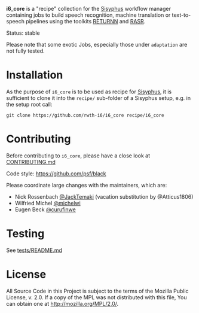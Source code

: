 **i6_core** is a "recipe" collection for the [Sisyphus](https://github.com/rwth-i6/sisyphus) workflow manager
containing jobs to build speech recognition, machine translation or text-to-speech pipelines using
 the toolkits [RETURNN](https://github.com/rwth-i6/returnn) and [RASR](https://github.com/rwth-i6/rasr).

Status: stable

Please note that some exotic Jobs, especially those under `adaptation` are not fully tested.

# Installation

As the purpose of `i6_core` is to be used as recipe for
[Sisyphus](https://github.com/rwth-i6/sisyphus),
it is sufficient to clone it into the `recipe/` sub-folder of a Sisyphus setup,
e.g. in the setup root call:

`git clone https://github.com/rwth-i6/i6_core recipe/i6_core`


# Contributing

Before contributing to `i6_core`, please have a close look at
[CONTRIBUTING.md](https://github.com/rwth-i6/i6_core/blob/main/CONTRIBUTING.md)

Code style: https://github.com/psf/black

Please coordinate large changes with the maintainers, which are:
 - Nick Rossenbach [@JackTemaki](https://github.com/JackTemaki) (vacation substitution by @Atticus1806)
 - Wilfried Michel [@michelwi](https://github.com/michelwi)
 - Eugen Beck [@curufinwe](https://github.com/curufinwe)

# Testing

See [tests/README.md](https://github.com/rwth-i6/i6_core/blob/main/tests/README.md)

# License

All Source Code in this Project is subject to the terms of the Mozilla
Public License, v. 2.0. If a copy of the MPL was not distributed with
this file, You can obtain one at http://mozilla.org/MPL/2.0/.
